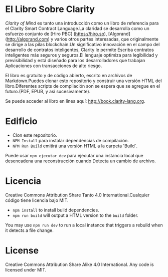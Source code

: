 # El Libro Sobre Clarity

_Clarity of Mind_ es tanto una introducción como un libro de referencia para el
Clarity Smart Contract Language.La claridad se desarrolla como un esfuerzo conjunto de
[Hiro PBC] (https://hiro.so), [Algorand] (http://algorand.com) y varios otros
partes interesadas, que originalmente se dirige a las pilas blockchain.Un significativo
innovación en el campo del desarrollo de contratos inteligentes, Clarity le permite
Escriba contratos inteligentes más seguros y seguros.El lenguaje optimiza para
legibilidad y previsibilidad y está diseñado para los desarrolladores que trabajan
Aplicaciones con transacciones de alto riesgo.

El libro es gratuito y de código abierto, escrito en archivos de Markdown.Puedes clonar esto
repositorio y construir una versión HTML del libro.Diferentes scripts de compilación son
se espera que se agregue en el futuro.(PDF, EPUB, y así sucesivamente).

Se puede acceder al libro en línea aquí: http://book.clarity-lang.org.

# Edificio

- Clon este repositorio.
- `NPM Install` para instalar dependencias de compilación.
- `NPM Run Build` emitirá una versión HTML a la carpeta 'Build`.

Puede usar `npm ejecutar dev` para ejecutar una instancia local que desencadena una reconstrucción cuando
Detecta un cambio de archivo.

# Licencia

Creative Commons Attribution Share Tanto 4.0 International.Cualquier código tiene licencia
bajo MIT.
- `npm install` to install build dependencies.
- `npm run build` will output a HTML version to the `build` folder.

You may use `npm run dev` to run a local instance that triggers a rebuild when
it detects a file change.

# License

Creative Commons Attribution Share Alike 4.0 International. Any code is licensed
under MIT.
